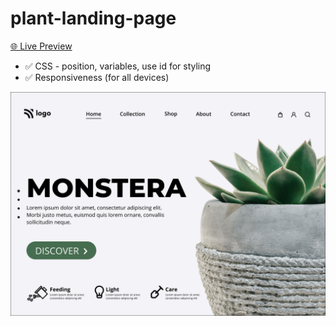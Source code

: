 # plant-landing-page

[🌐 Live Preview](https://plant-landing-page.vercel.app/)

- ✅ CSS - position, variables, use id for styling
- ✅ Responsiveness (for all devices)

![Cover](./cover.png)
